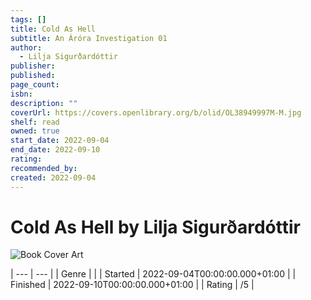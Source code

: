 ```yaml
---
tags: []
title: Cold As Hell
subtitle: An Áróra Investigation 01
author:
  - Lilja Sigurðardóttir
publisher: 
published: 
page_count: 
isbn: 
description: ""
coverUrl: https://covers.openlibrary.org/b/olid/OL38949997M-M.jpg
shelf: read
owned: true
start_date: 2022-09-04
end_date: 2022-09-10
rating: 
recommended_by: 
created: 2022-09-04
---
```


# Cold As Hell by Lilja Sigurðardóttir

![Book Cover Art](https://covers.openlibrary.org/b/olid/OL38949997M-M.jpg)


| --- | --- |
| Genre |  |
| Started | 2022-09-04T00:00:00.000+01:00 |
| Finished | 2022-09-10T00:00:00.000+01:00 |
| Rating | /5 |

